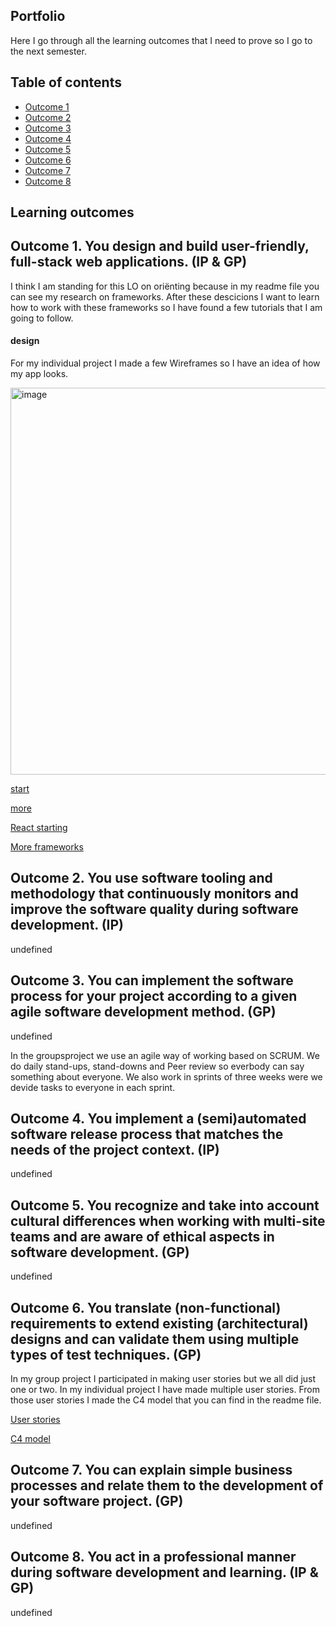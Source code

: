 ## Portfolio

Here I go through all the learning outcomes that I need to prove so I go to the next semester.

## Table of contents
- [Outcome 1](#outcome-1-you-design-and-build-user-friendly-full-stack-web-applications-ip--gp)
- [Outcome 2](#outcome-2-you-use-software-tooling-and-methodology-that-continuously-monitors-and-improve-the-software-quality-during-software-development-ip)
- [Outcome 3](#outcome-3-you-can-implement-the-software-process-for-your-project-according-to-a-given-agile-software-development-method-gp)
- [Outcome 4](#outcome-4-you-implement-a-semiautomated-software-release-process-that-matches-the-needs-of-the-project-context-ip)
- [Outcome 5](#outcome-5-you-recognize-and-take-into-account-cultural-differences-when-working-with-multi-site-teams-and-are-aware-of-ethical-aspects-in-software-development-gp)
- [Outcome 6](#outcome-6-you-translate-non-functional-requirements-to-extend-existing-architectural-designs-and-can-validate-them-using-multiple-types-of-test-techniques-gp)
- [Outcome 7](#outcome-7-you-can-explain-simple-business-processes-and-relate-them-to-the-development-of-your-software-project-gp)
- [Outcome 8](#outcome-8-you-act-in-a-professional-manner-during-software-development-and-learning-ip--gp)

## Learning outcomes



## Outcome 1. You design and build user-friendly, full-stack web applications. (IP & GP)

I think I am standing for this LO on oriënting because in my readme file you can see my research on frameworks. After these descicions I want to learn how to work with these frameworks so I have found a few tutorials that I am going to follow. 

#### design

For my individual project I made a few Wireframes so I have an idea of how my app looks.

<img width="619" alt="image" src="https://user-images.githubusercontent.com/99472273/157846511-3fdd8502-d0fb-4ad9-b18a-b72c0dc9a345.png">


[start](https://spring.io/quickstart)

[more](https://spring.io/guides)

[React starting](https://reactjs.org/docs/getting-started.html#learn-react)

[More frameworks](https://github.com/TimoOerlemans/Portfolio-Research/blob/main/README.md#wireframes)

## Outcome 2. You use software tooling and methodology that continuously monitors and improve the software quality during software development. (IP)

undefined



## Outcome 3. You can implement the software process for your project according to a given agile software development method. (GP)
undefined

In the groupsproject we use an agile way of working based on SCRUM. We do daily stand-ups, stand-downs and Peer review so everbody can say something about everyone. We also work in sprints of three weeks were we devide tasks to everyone in each sprint. 


## Outcome 4. You implement a (semi)automated software release process that matches the needs of the project context. (IP)

undefined


## Outcome 5. You recognize and take into account cultural differences when working with multi-site teams and are aware of ethical aspects in software development. (GP)

undefined



## Outcome 6. You translate (non-functional) requirements to extend existing (architectural) designs and can validate them using multiple types of test techniques. (GP)

In my group project I participated in making user stories but we all did just one or two. In my individual project I have made multiple user stories. From those user stories I made the C4 model that you can find in the readme file.

[User stories](https://github.com/TimoOerlemans/Portfolio-Research/blob/main/README.md#user-stories)

[C4 model](https://github.com/TimoOerlemans/Portfolio-Research/blob/main/README.md#c4-model)

## Outcome 7. You can explain simple business processes and relate them to the development of your software project. (GP)

undefined



## Outcome 8. You act in a professional manner during software development and learning. (IP & GP)

undefined


